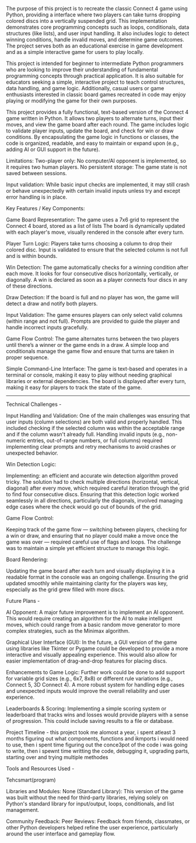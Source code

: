 The purpose of this project is to recreate the classic Connect 4 game using Python, providing a interface where two players can take turns dropping colored discs into a vertically suspended grid. This implementation demonstrates core programming concepts such as loops, conditionals, data structures (like lists), and user input handling. It also includes logic to detect winning conditions, handle invalid moves, and determine game outcomes. The project serves both as an educational exercise in game development and as a simple interactive game for users to play locally.


This project is intended for beginner to intermediate Python programmers who are looking to improve their understanding of fundamental programming concepts through practical application. It is also suitable for educators seeking a simple, interactive project to teach control structures, data handling, and game logic. Additionally, casual users or game enthusiasts interested in classic board games recreated in code may enjoy playing or modifying the game for their own purposes.


This project provides a fully functional, text-based version of the Connect 4 game written in Python. It allows two players to alternate turns, input their moves, and view the game board after each round. The game includes logic to validate player inputs, update the board, and check for win or draw conditions. By encapsulating the game logic in functions or classes, the code is organized, readable, and easy to maintain or expand upon (e.g., adding AI or GUI support in the future).

Limitations:
Two-player only: No computer/AI opponent is implemented, so it requires two human players.
No persistent storage: The game state is not saved between sessions.

Input validation: While basic input checks are implemented, it may still crash or behave unexpectedly with certain invalid inputs unless try and except error handling is in place.

Key Features / Key Components:

Game Board Representation:
The game uses a 7x6 grid to represent the Connect 4 board, stored as a list of lists
The board is dynamically updated with each player's move, visually rendered in the console after every turn.

Player Turn Logic:
Players take turns choosing a column to drop their colored disc.
Input is validated to ensure that the selected column is not full and is within bounds.

Win Detection:
The game automatically checks for a winning condition after each move. It looks for four consecutive discs horizontally, vertically, or diagonally.
A win is declared as soon as a player connects four discs in any of these directions.

Draw Detection:
If the board is full and no player has won, the game will detect a draw and notify both players.

Input Validation:
The game ensures players can only select valid columns (within range and not full).
Prompts are provided to guide the player and handle incorrect inputs gracefully.

Game Flow Control:
The game alternates turns between the two players until there’s a winner or the game ends in a draw.
A simple loop and conditionals manage the game flow and ensure that turns are taken in proper sequence.

Simple Command-Line Interface:
The game is text-based and operates in a terminal or console, making it easy to play without needing graphical libraries or external dependencies.
The board is displayed after every turn, making it easy for players to track the state of the game.


****

Technical Challenges -

Input Handling and Validation:
One of the main challenges was ensuring that user inputs (column selections) are both valid and properly handled. This included checking if the selected column was within the acceptable range and if the column wasn't already full.
Handling invalid inputs (e.g., non-numeric entries, out-of-range numbers, or full columns) required implementing clear prompts and retry mechanisms to avoid crashes or unexpected behavior.

Win Detection Logic:

Implementing: an efficient and accurate win detection algorithm proved tricky. The solution had to check multiple directions (horizontal, vertical, diagonal) after every move, which required careful iteration through the grid to find four consecutive discs.
Ensuring that this detection logic worked seamlessly in all directions, particularly the diagonals, involved managing edge cases where the check would go out of bounds of the grid.

Game Flow Control:

Keeping track of the game flow — switching between players, checking for a win or draw, and ensuring that no player could make a move once the game was over — required careful use of flags and loops. The challenge was to maintain a simple yet efficient structure to manage this logic.

Board Rendering:

Updating the game board after each turn and visually displaying it in a readable format in the console was an ongoing challenge. Ensuring the grid updated smoothly while maintaining clarity for the players was key, especially as the grid grew filled with more discs.

Future Plans -

AI Opponent:
A major future improvement is to implement an AI opponent. This would require creating an algorithm for the AI to make intelligent moves, which could range from a basic random move generator to more complex strategies, such as the Minimax algorithm.

Graphical User Interface (GUI):
In the future, a GUI version of the game using libraries like Tkinter or Pygame could be developed to provide a more interactive and visually appealing experience. This would also allow for easier implementation of drag-and-drop features for placing discs.

Enhancements to Game Logic:
Further work could be done to add support for variable grid sizes (e.g., 6x7, 8x8) or different rule variations (e.g., Connect 5, 3D Connect 4).
A more robust system for handling edge cases and unexpected inputs would improve the overall reliability and user experience.

Leaderboards & Scoring:
Implementing a simple scoring system or leaderboard that tracks wins and losses would provide players with a sense of progression. This could include saving results to a file or database.


Project Timeline - 
this project took me alomost a year, i spent atleast 3 months figuring out what components, functions and ikmports i would need to use, then i spent time figuring out the conce3pot of the code i was going to write, then i spewnt time writting the code, debugging it, upgrading parts, starting over and trying multiple methodes

Tools and Resources Used -

Tehcsmart(program)

Libraries and Modules:
None (Standard Library): This version of the game was built without the need for third-party libraries, relying solely on Python's standard library for input/output, loops, conditionals, and list management.

Community Feedback:
Peer Reviews: Feedback from friends, classmates, or other Python developers helped refine the user experience, particularly around the user interface and gameplay flow.
